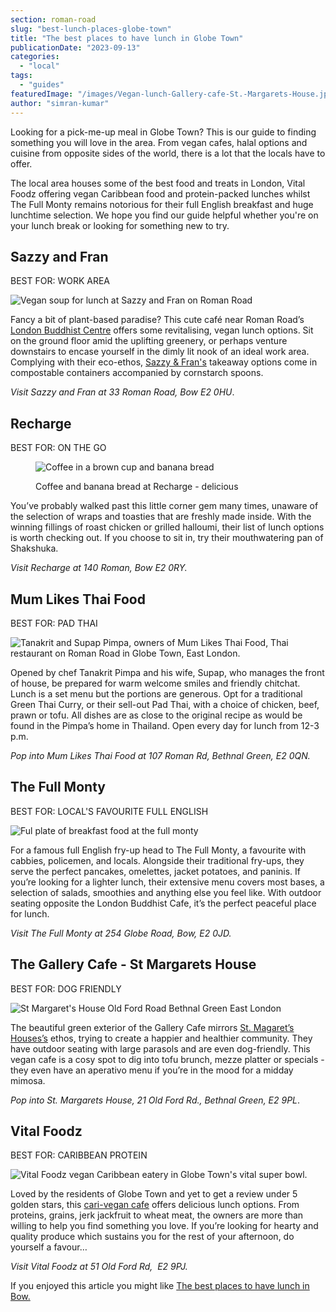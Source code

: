 ```yaml
---
section: roman-road
slug: "best-lunch-places-globe-town"
title: "The best places to have lunch in Globe Town"
publicationDate: "2023-09-13"
categories: 
  - "local"
tags: 
  - "guides"
featuredImage: "/images/Vegan-lunch-Gallery-cafe-St.-Margarets-House.jpg"
author: "simran-kumar"
---
```


Looking for a pick-me-up meal in Globe Town? This is our guide to finding something you will love in the area. From vegan cafes, halal options and cuisine from opposite sides of the world, there is a lot that the locals have to offer.

The local area houses some of the best food and treats in London, Vital Foodz offering vegan Caribbean food and protein-packed lunches whilst The Full Monty remains notorious for their full English breakfast and huge lunchtime selection. We hope you find our guide helpful whether you're on your lunch break or looking for something new to try.

## Sazzy and Fran

BEST FOR: WORK AREA

![Vegan soup for lunch at Sazzy and Fran on Roman Road](/images/Sazzy-and-Fran-1024x683.jpg)

Fancy a bit of plant-based paradise? This cute café near Roman Road’s [London Buddhist Centre](https://romanroadlondon.com/london-buddhist-centre-east-london/) offers some revitalising, vegan lunch options. Sit on the ground floor amid the uplifting greenery, or perhaps venture downstairs to encase yourself in the dimly lit nook of an ideal work area. Complying with their eco-ethos, [Sazzy & Fran's](https://romanroadlondon.com/sazzy-fran-vegan-french-toast-recipe/) takeaway options come in compostable containers accompanied by cornstarch spoons.

_Visit Sazzy and Fran at 33 Roman Road, Bow E2 0HU_.

## Recharge

BEST FOR: ON THE GO

<figure>

![Coffee in a brown cup and banana bread](/images/Recharge-cafe-roman-road-1024x683.jpg)

<figcaption>

Coffee and banana bread at Recharge - delicious

</figcaption>

</figure>

You’ve probably walked past this little corner gem many times, unaware of the selection of wraps and toasties that are freshly made inside. With the winning fillings of roast chicken or grilled halloumi, their list of lunch options is worth checking out. If you choose to sit in, try their mouthwatering pan of Shakshuka.

_Visit Recharge at 140 Roman, Bow E2 0RY._

## Mum Likes Thai Food

BEST FOR: PAD THAI

![Tanakrit and Supap Pimpa, owners of Mum Likes Thai Food, Thai restaurant on Roman Road in Globe Town, East London.](/images/Mum-Likes-Thai-Food-Roman-Road-Globe-Town-1024x683.jpg)

Opened by chef Tanakrit Pimpa and his wife, Supap, who manages the front of house, be prepared for warm welcome smiles and friendly chitchat. Lunch is a set menu but the portions are generous. Opt for a traditional Green Thai Curry, or their sell-out Pad Thai, with a choice of chicken, beef, prawn or tofu. All dishes are as close to the original recipe as would be found in the Pimpa’s home in Thailand. Open every day for lunch from 12-3 p.m.

_Pop into Mum Likes Thai Food at 107 Roman Rd, Bethnal Green, E2 0QN._

## The Full Monty

BEST FOR: LOCAL'S FAVOURITE FULL ENGLISH

![Ful plate of breakfast food at the full monty](/images/Full-monty-globe-town-roman-road-1024x683.jpg)

For a famous full English fry-up head to The Full Monty, a favourite with cabbies, policemen, and locals. Alongside their traditional fry-ups, they serve the perfect pancakes, omelettes, jacket potatoes, and paninis. If you’re looking for a lighter lunch, their extensive menu covers most bases, a selection of salads, smoothies and anything else you feel like. With outdoor seating opposite the London Buddhist Cafe, it’s the perfect peaceful place for lunch.

_Visit The Full Monty at 254 Globe Road, Bow, E2 0JD._

## The Gallery Cafe - St Margarets House

BEST FOR: DOG FRIENDLY

![St Margaret's House Old Ford Road Bethnal Green East London](/images/St-Margarets-House-Gallery-Cafe-outside-02-web-1024x683.jpg)

The beautiful green exterior of the Gallery Cafe mirrors [St. Magaret’s Houses’s](https://romanroadlondon.com/places/st-margarets-house/) ethos, trying to create a happier and healthier community. They have outdoor seating with large parasols and are even dog-friendly. This vegan cafe is a cosy spot to dig into tofu brunch, mezze platter or specials - they even have an aperativo menu if you’re in the mood for a midday mimosa.  

_Pop into St. Margarets House, 21 Old Ford Rd., Bethnal Green, E2 9PL_.

## Vital Foodz

BEST FOR: CARIBBEAN PROTEIN

![Vital Foodz vegan Caribbean eatery in Globe Town's vital super bowl.](/images/vital-foodz-super-bowl-1024x683.jpg)

Loved by the residents of Globe Town and yet to get a review under 5 golden stars, this [cari-vegan cafe](https://romanroadlondon.com/vital-foodz-vegan-caribbean-restaurant-globe-town-opens/) offers delicious lunch options. From proteins, grains, jerk jackfruit to wheat meat, the owners are more than willing to help you find something you love. If you’re looking for hearty and quality produce which sustains you for the rest of your afternoon, do yourself a favour…

_Visit Vital Foodz at 51 Old Ford Rd,  E2 9PJ._

If you enjoyed this article you might like [The best places to have lunch in Bow.](https://romanroadlondon.com/best-lunch-places/)


